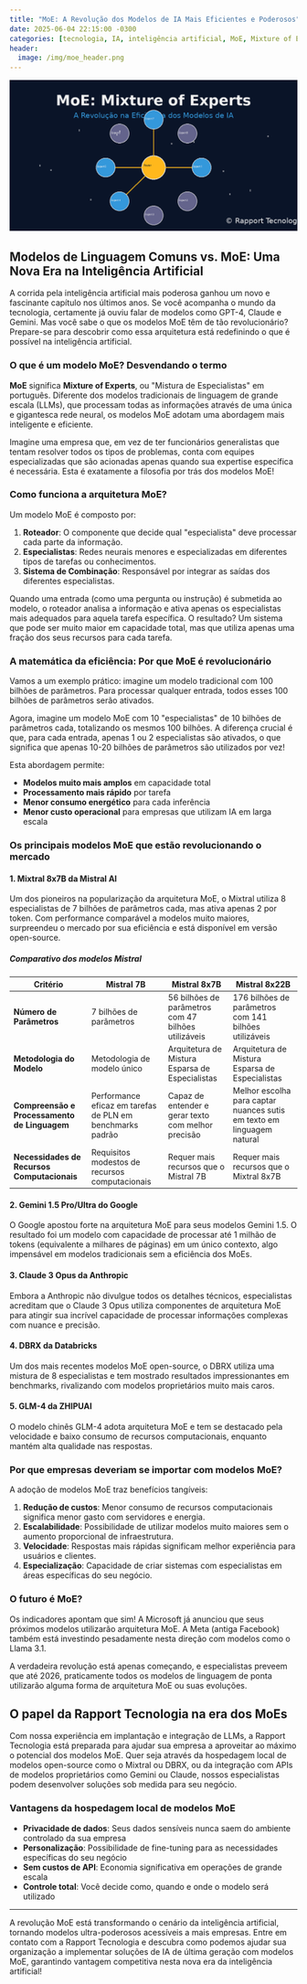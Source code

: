 ```yaml
---
title: "MoE: A Revolução dos Modelos de IA Mais Eficientes e Poderosos"
date: 2025-06-04 22:15:00 -0300
categories: [tecnologia, IA, inteligência artificial, MoE, Mixture of Experts, LLMs, modelos de linguagem, IA generativa, GPT, Claude, Gemini, Mixtral, DBRX, eficiência computacional, IA avançada]
header:
  image: /img/moe_header.png
---
```


![MoE: Mixture of Experts](/img/moe_header.png)

## Modelos de Linguagem Comuns vs. MoE: Uma Nova Era na Inteligência Artificial

A corrida pela inteligência artificial mais poderosa ganhou um novo e fascinante capítulo nos últimos anos. Se você acompanha o mundo da tecnologia, certamente já ouviu falar de modelos como GPT-4, Claude e Gemini. Mas você sabe o que os modelos MoE têm de tão revolucionário? Prepare-se para descobrir como essa arquitetura está redefinindo o que é possível na inteligência artificial.

### O que é um modelo MoE? Desvendando o termo

**MoE** significa **Mixture of Experts**, ou "Mistura de Especialistas" em português. Diferente dos modelos tradicionais de linguagem de grande escala (LLMs), que processam todas as informações através de uma única e gigantesca rede neural, os modelos MoE adotam uma abordagem mais inteligente e eficiente.

Imagine uma empresa que, em vez de ter funcionários generalistas que tentam resolver todos os tipos de problemas, conta com equipes especializadas que são acionadas apenas quando sua expertise específica é necessária. Esta é exatamente a filosofia por trás dos modelos MoE!

### Como funciona a arquitetura MoE?

Um modelo MoE é composto por:

1. **Roteador**: O componente que decide qual "especialista" deve processar cada parte da informação.
2. **Especialistas**: Redes neurais menores e especializadas em diferentes tipos de tarefas ou conhecimentos.
3. **Sistema de Combinação**: Responsável por integrar as saídas dos diferentes especialistas.

Quando uma entrada (como uma pergunta ou instrução) é submetida ao modelo, o roteador analisa a informação e ativa apenas os especialistas mais adequados para aquela tarefa específica. O resultado? Um sistema que pode ser muito maior em capacidade total, mas que utiliza apenas uma fração dos seus recursos para cada tarefa.

### A matemática da eficiência: Por que MoE é revolucionário

Vamos a um exemplo prático: imagine um modelo tradicional com 100 bilhões de parâmetros. Para processar qualquer entrada, todos esses 100 bilhões de parâmetros serão ativados.

Agora, imagine um modelo MoE com 10 "especialistas" de 10 bilhões de parâmetros cada, totalizando os mesmos 100 bilhões. A diferença crucial é que, para cada entrada, apenas 1 ou 2 especialistas são ativados, o que significa que apenas 10-20 bilhões de parâmetros são utilizados por vez!

Esta abordagem permite:

- **Modelos muito mais amplos** em capacidade total
- **Processamento mais rápido** por tarefa
- **Menor consumo energético** para cada inferência
- **Menor custo operacional** para empresas que utilizam IA em larga escala

### Os principais modelos MoE que estão revolucionando o mercado

#### 1. Mixtral 8x7B da Mistral AI

Um dos pioneiros na popularização da arquitetura MoE, o Mixtral utiliza 8 especialistas de 7 bilhões de parâmetros cada, mas ativa apenas 2 por token. Com performance comparável a modelos muito maiores, surpreendeu o mercado por sua eficiência e está disponível em versão open-source.

##### Comparativo dos modelos Mistral

| Critério | Mistral 7B | Mistral 8x7B | Mistral 8x22B |
|---------|-----------|-------------|---------------|
| **Número de Parâmetros** | 7 bilhões de parâmetros | 56 bilhões de parâmetros com 47 bilhões utilizáveis | 176 bilhões de parâmetros com 141 bilhões utilizáveis |
| **Metodologia do Modelo** | Metodologia de modelo único | Arquitetura de Mistura Esparsa de Especialistas | Arquitetura de Mistura Esparsa de Especialistas |
| **Compreensão e Processamento de Linguagem** | Performance eficaz em tarefas de PLN em benchmarks padrão | Capaz de entender e gerar texto com melhor precisão | Melhor escolha para captar nuances sutis em texto em linguagem natural |
| **Necessidades de Recursos Computacionais** | Requisitos modestos de recursos computacionais | Requer mais recursos que o Mistral 7B | Requer mais recursos que o Mixtral 8x7B |

#### 2. Gemini 1.5 Pro/Ultra do Google

O Google apostou forte na arquitetura MoE para seus modelos Gemini 1.5. O resultado foi um modelo com capacidade de processar até 1 milhão de tokens (equivalente a milhares de páginas) em um único contexto, algo impensável em modelos tradicionais sem a eficiência dos MoEs.

#### 3. Claude 3 Opus da Anthropic

Embora a Anthropic não divulgue todos os detalhes técnicos, especialistas acreditam que o Claude 3 Opus utiliza componentes de arquitetura MoE para atingir sua incrível capacidade de processar informações complexas com nuance e precisão.

#### 4. DBRX da Databricks

Um dos mais recentes modelos MoE open-source, o DBRX utiliza uma mistura de 8 especialistas e tem mostrado resultados impressionantes em benchmarks, rivalizando com modelos proprietários muito mais caros.

#### 5. GLM-4 da ZHIPUAI

O modelo chinês GLM-4 adota arquitetura MoE e tem se destacado pela velocidade e baixo consumo de recursos computacionais, enquanto mantém alta qualidade nas respostas.

### Por que empresas deveriam se importar com modelos MoE?

A adoção de modelos MoE traz benefícios tangíveis:

1. **Redução de custos**: Menor consumo de recursos computacionais significa menor gasto com servidores e energia.
2. **Escalabilidade**: Possibilidade de utilizar modelos muito maiores sem o aumento proporcional de infraestrutura.
3. **Velocidade**: Respostas mais rápidas significam melhor experiência para usuários e clientes.
4. **Especialização**: Capacidade de criar sistemas com especialistas em áreas específicas do seu negócio.

### O futuro é MoE?

Os indicadores apontam que sim! A Microsoft já anunciou que seus próximos modelos utilizarão arquitetura MoE. A Meta (antiga Facebook) também está investindo pesadamente nesta direção com modelos como o Llama 3.1.

A verdadeira revolução está apenas começando, e especialistas preveem que até 2026, praticamente todos os modelos de linguagem de ponta utilizarão alguma forma de arquitetura MoE ou suas evoluções.

## O papel da Rapport Tecnologia na era dos MoEs

Com nossa experiência em implantação e integração de LLMs, a Rapport Tecnologia está preparada para ajudar sua empresa a aproveitar ao máximo o potencial dos modelos MoE. Quer seja através da hospedagem local de modelos open-source como o Mixtral ou DBRX, ou da integração com APIs de modelos proprietários como Gemini ou Claude, nossos especialistas podem desenvolver soluções sob medida para seu negócio.

### Vantagens da hospedagem local de modelos MoE

- **Privacidade de dados**: Seus dados sensíveis nunca saem do ambiente controlado da sua empresa
- **Personalização**: Possibilidade de fine-tuning para as necessidades específicas do seu negócio
- **Sem custos de API**: Economia significativa em operações de grande escala
- **Controle total**: Você decide como, quando e onde o modelo será utilizado

---

A revolução MoE está transformando o cenário da inteligência artificial, tornando modelos ultra-poderosos acessíveis a mais empresas. Entre em contato com a Rapport Tecnologia e descubra como podemos ajudar sua organização a implementar soluções de IA de última geração com modelos MoE, garantindo vantagem competitiva nesta nova era da inteligência artificial!
